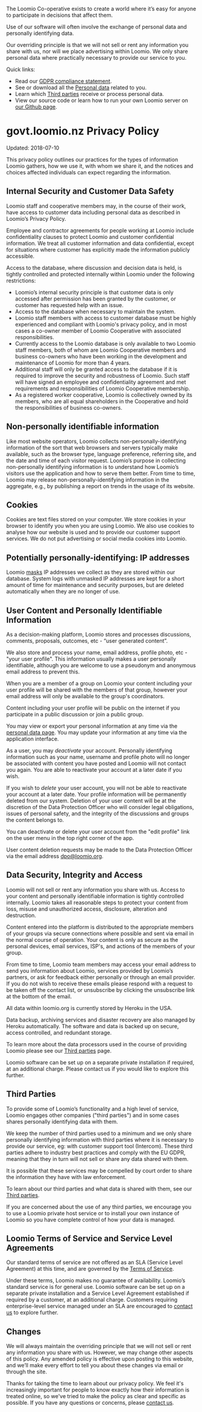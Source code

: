 The Loomio Co-operative exists to create a world where it’s easy for anyone to participate in decisions that affect them.

Use of our software will often involve the exchange of personal data and personally identifying data.

Our overriding principle is that we will not sell or rent any information you share with us, nor will we place advertising within Loomio. We only share personal data where practically necessary to provide our service to you.

Quick links:

- Read our [GDPR compliance statement](https://www.loomio.org/gdpr).
- See or download all the [Personal data](personal_data) related to you.
- Learn which [Third parties](third_parties) receive or process personal data.
- View our source code or learn how to run your own Loomio server on [our Github page](https://github.com/loomio/loomio/).

# govt.loomio.nz Privacy Policy

Updated: 2018-07-10

This privacy policy outlines our practices for the types of information Loomio gathers, how we use it, with whom we share it, and the notices and choices affected individuals can expect regarding the information.

## Internal Security and Customer Data Safety
Loomio staff and cooperative members may, in the course of their work, have access to customer data including personal data as described in Loomio’s Privacy Policy.

Employee and contractor agreements for people working at Loomio include confidentiality clauses to protect Loomio and customer confidential information. We treat all customer information and data confidential, except for situations where customer has explicitly made the information publicly accessible.

Access to the database, where discussion and decision data is held, is tightly controlled and protected internally within Loomio under the following restrictions:

- Loomio’s internal security principle is that customer data is only accessed after permission has been granted by the customer, or customer has requested help with an issue.
- Access to the database when necessary to maintain the system.
- Loomio staff members with access to customer database must be highly experienced and compliant with Loomio's privacy policy, and in most cases a co-owner member of Loomio Cooperative with associated responsibilities.
- Currently access to the Loomio database is only available to two Loomio staff members, both of whom are Loomio Cooperative members and business co-owners who have been working in the development and maintenance of Loomio for more than 4 years.
- Additional staff will only be granted access to the database if it is required to improve the security and robustness of Loomio. Such staff will have signed an employee and confidentiality agreement and met requirements and responsibilities of Loomio Cooperative membership.
- As a registered worker cooperative, Loomio is collectively owned by its members, who are all equal shareholders in the Cooperative and hold the responsibilities of business co-owners.

## Non-personally identifiable information

Like most website operators, Loomio collects non-personally-identifying information of the sort that web browsers and servers typically make available, such as the browser type, language preference, referring site, and the date and time of each visitor request. Loomio’s purpose in collecting non-personally identifying information is to understand how Loomio’s visitors use the application and how to serve them better. From time to time, Loomio may release non-personally-identifying information in the aggregate, e.g., by publishing a report on trends in the usage of its website.

## Cookies

Cookies are text files stored on your computer. We store cookies in your browser to identify you when you are using Loomio. We also use cookies to analyse how our website is used and to provide our customer support services. We do not put advertising or social media cookies into Loomio.

## Potentially personally-identifying: IP addresses

Loomio [masks](https://github.com/ankane/ahoy#ip-masking) IP addresses we collect as they are stored within our database. System logs with unmasked IP addresses are kept for a short amount of time for maintenance and security purposes, but are deleted automatically when they are no longer of use.

## User Content and Personally Identifiable Information

As a decision-making platform, Loomio stores and processes discussions, comments, proposals, outcomes, etc - “user generated content”.

We also store and process your name, email address, profile photo, etc - "your user profile". This information usually makes a user personally identifiable, although you are welcome to use a pseudonym and anonymous email address to prevent this.

When you are a member of a group on Loomio your content including your user profile will be shared with the members of that group, however your email address will only be available to the group's coordinators.

Content including your user profile will be public on the internet if you participate in a public discussion or join a public group.

You may view or export your personal information at any time via the [personal data page](personal_data). You may update your information at any time via the application interface.

As a user, you may _deactivate_ your account. Personally identifying information such as your name, username and profile photo will no longer be associated with content you have posted and Loomio will not contact you again. You are able to reactivate your account at a later date if you wish.

If you wish to _delete_ your user account, you will not be able to reactivate your account at a later date. Your profile information will be permanently deleted from our system. Deletion of your user content will be at the discretion of the Data Protection Officer who will consider legal obligations, issues of personal safety, and the integrity of the discussions and groups the content belongs to.

You can deactivate or delete your user account from the "edit profile" link on the user menu in the top right corner of the app.

User content deletion requests may be made to the Data Protection Officer via the email address dpo@loomio.org.

## Data Security, Integrity and Access

Loomio will not sell or rent any information you share with us. Access to your content and personally identifiable information is tightly controlled internally. Loomio takes all reasonable steps to protect your content from loss, misuse and unauthorized access, disclosure, alteration and destruction.

Content entered into the platform is distributed to the appropriate members of your groups via secure connections where possible and sent via email in the normal course of operation. Your content is only as secure as the personal devices, email services, ISP's, and actions of the members of your group.

From time to time, Loomio team members may access your email address to send you information about Loomio, services provided by Loomio’s partners, or ask for feedback either personally or through an email provider. If you do not wish to receive these emails please respond with a request to be taken off the contact list, or unsubscribe by clicking the unsubscribe link at the bottom of the email.

All data within loomio.org is currently stored by Heroku in the USA.

Data backup, archiving services and disaster recovery are also managed by Heroku automatically. The software and data is backed up on secure, access controlled, and redundant storage.

To learn more about the data processors used in the course of providing Loomio please see our [Third parties](third_parties) page.

Loomio software can be set up on a separate private installation if required, at an additional charge. Please contact us if you would like to explore this further.

## Third Parties

To provide some of Loomio’s functionality and a high level of service, Loomio engages other companies ("third parties") and in some cases shares personally identifying data with them.

We keep the number of third parties used to a minimum and we only share personally identifying information with third parties where it is necessary to provide our service, eg: with customer support tool (Intercom). These third parties adhere to industry best practices and comply with the EU GDPR, meaning that they in turn will not sell or share any data shared with them.

It is possible that these services may be compelled by court order to share the information they have with law enforcement.

To learn about our third parties and what data is shared with them, see our [Third parties](third_parties).

If you are concerned about the use of any third parties, we encourage you to use a Loomio private host service or to install your own instance of Loomio so you have complete control of how your data is managed.

## Loomio Terms of Service and Service Level Agreements

Our standard terms of service are not offered as an SLA (Service Level Agreement) at this time, and are governed by the [Terms of Service](terms_of_service).

Under these terms, Loomio makes no guarantee of availability. Loomio’s standard service is for general use. Loomio software can be set up on a separate private installation and a Service Level Agreement established if required by a customer, at an additional charge. Customers requiring enterprise-level service managed under an SLA are encouraged to [contact us](/contact) to explore further.

## Changes

We will always maintain the overriding principle that we will not sell or rent any information you share with us. However, we may change other aspects of this policy. Any amended policy is effective upon posting to this website, and we’ll make every effort to tell you about these changes via email or through the site.

Thanks for taking the time to learn about our privacy policy. We feel it's increasingly important for people to know exactly how their information is treated online, so we've tried to make the policy as clear and specific as possible. If you have any questions or concerns, please [contact us](/contact).

